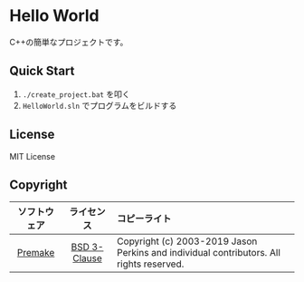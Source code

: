 # Hello World

C++の簡単なプロジェクトです。

## Quick Start

1. `./create_project.bat` を叩く
2. `HelloWorld.sln` でプログラムをビルドする

## License

MIT License

## Copyright

| ソフトウェア | ライセンス | コピーライト |
| :--: | :--: | :--- |
| [Premake](https://premake.github.io/) | [BSD 3-Clause](https://github.com/premake/premake-core/blob/master/LICENSE.txt) | Copyright (c) 2003-2019 Jason Perkins and individual contributors. All rights reserved. |
